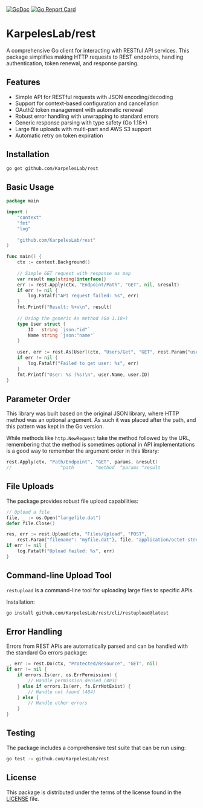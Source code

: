 [![GoDoc](https://godoc.org/github.com/KarpelesLab/rest?status.svg)](https://godoc.org/github.com/KarpelesLab/rest)
[![Go Report Card](https://goreportcard.com/badge/github.com/KarpelesLab/rest)](https://goreportcard.com/report/github.com/KarpelesLab/rest)

# KarpelesLab/rest

A comprehensive Go client for interacting with RESTful API services. This package simplifies making HTTP requests to REST endpoints, handling authentication, token renewal, and response parsing.

## Features

- Simple API for RESTful requests with JSON encoding/decoding
- Support for context-based configuration and cancellation
- OAuth2 token management with automatic renewal
- Robust error handling with unwrapping to standard errors
- Generic response parsing with type safety (Go 1.18+)
- Large file uploads with multi-part and AWS S3 support
- Automatic retry on token expiration

## Installation

```bash
go get github.com/KarpelesLab/rest
```

## Basic Usage

```go
package main

import (
    "context"
    "fmt"
    "log"
    
    "github.com/KarpelesLab/rest"
)

func main() {
    ctx := context.Background()
    
    // Simple GET request with response as map
    var result map[string]interface{}
    err := rest.Apply(ctx, "Endpoint/Path", "GET", nil, &result)
    if err != nil {
        log.Fatalf("API request failed: %s", err)
    }
    fmt.Printf("Result: %+v\n", result)
    
    // Using the generic As method (Go 1.18+)
    type User struct {
        ID   string `json:"id"`
        Name string `json:"name"`
    }
    
    user, err := rest.As[User](ctx, "Users/Get", "GET", rest.Param{"userId": "123"})
    if err != nil {
        log.Fatalf("Failed to get user: %s", err)
    }
    fmt.Printf("User: %s (%s)\n", user.Name, user.ID)
}
```

## Parameter Order

This library was built based on the original JSON library, where HTTP method was an optional argument. As such it was placed after the path, and this pattern was kept in the Go version. 

While methods like `http.NewRequest` take the method followed by the URL, remembering that the method is sometimes optional in API implementations is a good way to remember the argument order in this library:

```go
rest.Apply(ctx, "Path/Endpoint", "GET", params, &result)
//                  ^path        ^method  ^params ^result
```

## File Uploads

The package provides robust file upload capabilities:

```go
// Upload a file
file, _ := os.Open("largefile.dat")
defer file.Close()

res, err := rest.Upload(ctx, "Files/Upload", "POST", 
    rest.Param{"filename": "myfile.dat"}, file, "application/octet-stream")
if err != nil {
    log.Fatalf("Upload failed: %s", err)
}
```

## Command-line Upload Tool

`restupload` is a command-line tool for uploading large files to specific APIs.

Installation:

```bash
go install github.com/KarpelesLab/rest/cli/restupload@latest
```

## Error Handling

Errors from REST APIs are automatically parsed and can be handled with the standard Go errors package:

```go
_, err := rest.Do(ctx, "Protected/Resource", "GET", nil)
if err != nil {
    if errors.Is(err, os.ErrPermission) {
        // Handle permission denied (403)
    } else if errors.Is(err, fs.ErrNotExist) {
        // Handle not found (404)
    } else {
        // Handle other errors
    }
}
```

## Testing

The package includes a comprehensive test suite that can be run using:

```bash
go test -v github.com/KarpelesLab/rest
```

## License

This package is distributed under the terms of the license found in the [LICENSE](LICENSE) file.


